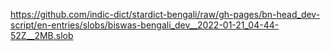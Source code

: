 https://github.com/indic-dict/stardict-bengali/raw/gh-pages/bn-head_dev-script/en-entries/slobs/biswas-bengali_dev__2022-01-21_04-44-52Z__2MB.slob  
